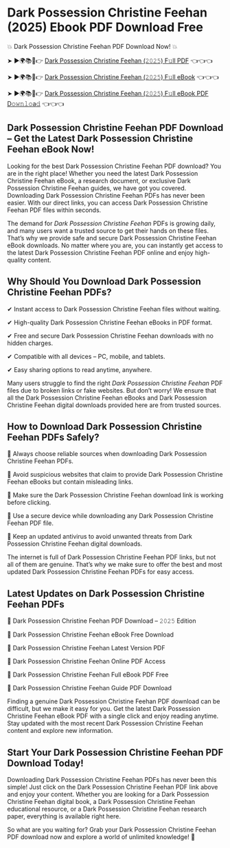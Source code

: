 # Dark Possession Christine Feehan (2025) Ebook PDF Download Free

💥 Dark Possession Christine Feehan PDF Download Now! 💥

➤ ►🌍📚📱👉 [Dark Possession Christine Feehan (𝟸𝟶𝟸𝟻) F𝚞ll PDF](https://getpdf.xyz/dark-possession-christine-feehan) 👈👈👈


➤ ►🌍📚📱👉 [Dark Possession Christine Feehan (𝟸𝟶𝟸𝟻) F𝚞ll eBook](https://getpdf.xyz/dark-possession-christine-feehan) 👈👈👈


➤ ►🌍📚📱👉 [Dark Possession Christine Feehan (𝟸𝟶𝟸𝟻) F𝚞ll eBook PDF D𝚘𝚠𝚗𝚕𝚘a𝚍](https://getpdf.xyz/dark-possession-christine-feehan) 👈👈👈


## Dark Possession Christine Feehan PDF Download – Get the Latest Dark Possession Christine Feehan eBook Now!

Looking for the best Dark Possession Christine Feehan PDF download? You are in the right place! Whether you need the latest Dark Possession Christine Feehan eBook, a research document, or exclusive Dark Possession Christine Feehan guides, we have got you covered. Downloading Dark Possession Christine Feehan PDFs has never been easier. With our direct links, you can access Dark Possession Christine Feehan PDF files within seconds.

The demand for *Dark Possession Christine Feehan* PDFs is growing daily, and many users want a trusted source to get their hands on these files. That’s why we provide safe and secure Dark Possession Christine Feehan eBook downloads. No matter where you are, you can instantly get access to the latest Dark Possession Christine Feehan PDF online and enjoy high-quality content.

## Why Should You Download Dark Possession Christine Feehan PDFs?

✔ Instant access to Dark Possession Christine Feehan files without waiting.

✔ High-quality Dark Possession Christine Feehan eBooks in PDF format.

✔ Free and secure Dark Possession Christine Feehan downloads with no hidden charges.

✔ Compatible with all devices – PC, mobile, and tablets.

✔ Easy sharing options to read anytime, anywhere.

Many users struggle to find the right *Dark Possession Christine Feehan* PDF files due to broken links or fake websites. But don’t worry! We ensure that all the Dark Possession Christine Feehan eBooks and Dark Possession Christine Feehan digital downloads provided here are from trusted sources.

## How to Download Dark Possession Christine Feehan PDFs Safely?

📌 Always choose reliable sources when downloading Dark Possession Christine Feehan PDFs.

📌 Avoid suspicious websites that claim to provide Dark Possession Christine Feehan eBooks but contain misleading links.

📌 Make sure the Dark Possession Christine Feehan download link is working before clicking.

📌 Use a secure device while downloading any Dark Possession Christine Feehan PDF file.

📌 Keep an updated antivirus to avoid unwanted threats from Dark Possession Christine Feehan digital downloads.

The internet is full of Dark Possession Christine Feehan PDF links, but not all of them are genuine. That’s why we make sure to offer the best and most updated Dark Possession Christine Feehan PDFs for easy access.

## Latest Updates on Dark Possession Christine Feehan PDFs

🔹 Dark Possession Christine Feehan PDF Download – 𝟸𝟶𝟸𝟻 Edition

🔹 Dark Possession Christine Feehan eBook Free Download

🔹 Dark Possession Christine Feehan Latest Version PDF

🔹 Dark Possession Christine Feehan Online PDF Access

🔹 Dark Possession Christine Feehan Full eBook PDF Free

🔹 Dark Possession Christine Feehan Guide PDF Download

Finding a genuine Dark Possession Christine Feehan PDF download can be difficult, but we make it easy for you. Get the latest Dark Possession Christine Feehan eBook PDF with a single click and enjoy reading anytime. Stay updated with the most recent Dark Possession Christine Feehan content and explore new information.

## Start Your Dark Possession Christine Feehan PDF Download Today!

Downloading Dark Possession Christine Feehan PDFs has never been this simple! Just click on the Dark Possession Christine Feehan PDF link above and enjoy your content. Whether you are looking for a Dark Possession Christine Feehan digital book, a Dark Possession Christine Feehan educational resource, or a Dark Possession Christine Feehan research paper, everything is available right here.

So what are you waiting for? Grab your Dark Possession Christine Feehan PDF download now and explore a world of unlimited knowledge! 🚀